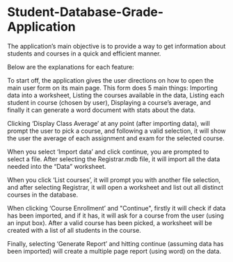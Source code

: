 # Student-Database-Grade-Application

The application’s main objective is to provide a way to get information about students and courses in a quick and efficient manner.

Below are the explanations for each feature:

To start off, the application gives the user directions on how to open the main user form on its main page.
This form does 5 main things: Importing data into a worksheet, Listing the courses available in the data, Listing each student in course (chosen by user), Displaying a course’s average, and finally it can generate a word document with stats about the data.

Clicking ‘Display Class Average’ at any point (after importing data), will prompt the user to pick a course, and following a valid selection, it will show the user the average of each assignment and exam for the selected course.

When you select ‘Import data’ and click continue, you are prompted to select a file.
After selecting the Registrar.mdb file, it will import all the data needed into the “Data” worksheet.

When you click ‘List courses’, it will prompt you with another file selection, and after selecting Registrar, it will open a worksheet and list out all distinct courses in the database.

When clicking ‘Course Enrollment’ and "Continue", firstly it will check if data has been imported, and if it has, it will ask for a course from the user (using an input box). After a valid course has been picked, a worksheet will be created with a list of all students in the course. 

Finally, selecting ‘Generate Report’ and hitting continue (assuming data has been imported) will create a multiple page report (using word) on the data.
